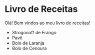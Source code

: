 # Livro de Receitas

Olá! Bem vindos ao meu livro de receitas!

 - Strogonoff de Frango
 - Pavê
- Bolo de Laranja
- Bolo de Cenoura
